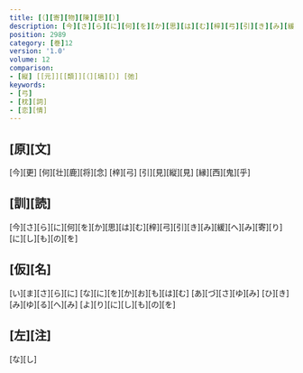 ```yaml
---
title: [（][寄][物][陳][思][）]
description: [今][さ][ら][に][何][を][か][思][は][む][梓][弓][引][き][み][緩][へ][み][寄][り][に][し][も][の][を]
position: 2989
category: [巻]12
version: '1.0'
volume: 12
comparison:
- [縦] [[元]][[類]][（][塙][）] [弛]
keywords:
- [弓]
- [枕][詞]
- [恋][情]
---
```


## [原][文]

[今][更] [何][壮][鹿][将][念] [梓][弓] [引][見][縦][見] [縁][西][鬼][乎]

## [訓][読]

[今][さ][ら][に][何][を][か][思][は][む][梓][弓][引][き][み][緩][へ][み][寄][り][に][し][も][の][を]

## [仮][名]

[い][ま][さ][ら][に] [な][に][を][か][お][も][は][む] [あ][づ][さ][ゆ][み] [ひ][き][み][ゆ][る][へ][み] [よ][り][に][し][も][の][を]

## [左][注]

[な][し]
